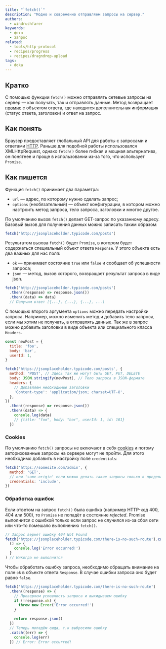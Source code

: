 ```yaml
---
title: "`fetch()`"
description: "Модно и современно отправляем запросы на сервер."
authors:
  - windrushfarer
keywords:
  - фетч
  - запрос
related:
  - tools/http-protocol
  - recipes/progress
  - recipes/dragndrop-upload
tags:
  - doka
---
```


## Кратко

С помощью функции `fetch()` можно отправлять сетевые запросы на сервер — как получать, так и отправлять данные. Метод возвращает [промис](/js/promise/) с объектом ответа, где находится дополнительная информация (статус ответа, заголовки) и ответ на запрос.

## Как понять

Браузер предоставляет глобальный API для работы с запросами и ответами [HTTP](/tools/http-protocol/). Раньше для подобной работы использовался XMLHttpRequest, однако `fetch()` более гибкая и мощная альтернатива, он понятнее и проще в использовании из-за того, что использует `Promise`.

## Как пишется

Функция `fetch()` принимает два параметра:

- `url` — адрес, по которому нужно сделать запрос;
- `options` (необязательный) — объект конфигурации, в котором можно настроить метод запроса, тело запроса, заголовки и многое другое.

По умолчанию вызов `fetch()` делает GET-запрос по указанному адресу. Базовый вызов для получения данных можно записать таким образом:

```js
fetch('http://jsonplaceholder.typicode.com/posts')
```

Результатом вызова `fetch()` будет `Promise`, в котором будет содержаться специальный объект ответа `Response`. У этого объекта есть два важных для нас поля:

- `ok` — принимает состояние `true` или `false` и сообщает об успешности запроса;
- `json` — метод, вызов которого, возвращает результат запроса в виде json.

```js
fetch('http://jsonplaceholder.typicode.com/posts')
  .then((response) => response.json())
  .then((data) => data)
  // Получим ответ [{...}, {...}, {...}, ...]
```

С помощью второго аргумента `options` можно передать настройки запроса. Например, можно изменить метод и добавить тело запроса, если мы хотим не получать, а отправлять данные. Так же в запрос можно добавить заголовки в виде объекта или специального класса `Headers`.

```js
const newPost = {
  title: 'foo',
  body: 'bar',
  userId: 1,
}

fetch('https://jsonplaceholder.typicode.com/posts', {
  method: 'POST', // Здесь так же могут быть GET, PUT, DELETE
  body: JSON.stringify(newPost), // Тело запроса в JSON-формате
  headers: {
    // Добавляем необходимые заголовки
    'Content-type': 'application/json; charset=UTF-8',
  },
})
  .then((response) => response.json())
  .then((data) => {
    console.log(data)
    // {title: "foo", body: "bar", userId: 1, id: 101}
  })
```

### Cookies

По умолчанию `fetch()` запросы не включают в себя [cookies](/js/cookie/) и потому авторизованные запросы на сервере могут не пройти. Для этого необходимо добавить в настройку поле `credentials`:

```js
fetch('https://somesite.com/admin', {
  method: 'GET',
  // или 'same-origin' если можно делать такие запросы только в пределах этого домена
  credentials: 'include',
})
```

### Обработка ошибок

Если ответом на запрос `fetch()` была ошибка (например HTTP-код 400, 404 или 500), то `Promise` не попадёт в состояние _rejected_. Promise выполнится с ошибкой только если запрос не случился из-за сбоя сети или что-то помешало выполнению `fetch()`.

```js
// Запрос вернет ошибку 404 Not Found
fetch('https://jsonplaceholder.typicode.com/there-is-no-such-route').catch(
  () => {
    console.log('Error occurred!')
  }
) // Никогда не выполнится
```

Чтобы обработать ошибку запроса, необходимо обращать внимание на поле `ok` в объекте ответа `Response`. В случае ошибки запроса оно будет равно `false`.

```js
fetch('https://jsonplaceholder.typicode.com/there-is-no-such-route')
  .then((response) => {
    // Проверяем успешность запроса и выкидываем ошибку
    if (!response.ok) {
      throw new Error('Error occurred!')
    }

    return response.json()
  })
  // Теперь попадём сюда, т.к выбросили ошибку
  .catch((err) => {
    console.log(err)
  }) // Error: Error occurred!
```
